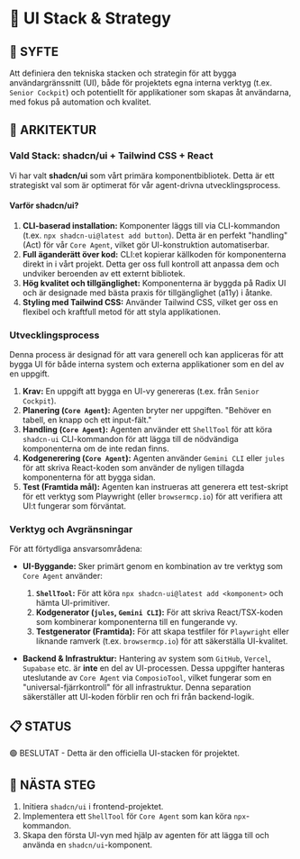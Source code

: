 # 🎨 UI Stack & Strategy

## 🎯 **SYFTE**
Att definiera den tekniska stacken och strategin för att bygga användargränssnitt (UI), både för projektets egna interna verktyg (t.ex. `Senior Cockpit`) och potentiellt för applikationer som skapas åt användarna, med fokus på automation och kvalitet.

## 🧠 **ARKITEKTUR**

### **Vald Stack: shadcn/ui + Tailwind CSS + React**

Vi har valt **shadcn/ui** som vårt primära komponentbibliotek. Detta är ett strategiskt val som är optimerat för vår agent-drivna utvecklingsprocess.

#### **Varför shadcn/ui?**
1.  **CLI-baserad installation:** Komponenter läggs till via CLI-kommandon (t.ex. `npx shadcn-ui@latest add button`). Detta är en perfekt "handling" (Act) för vår `Core Agent`, vilket gör UI-konstruktion automatiserbar.
2.  **Full äganderätt över kod:** CLI:et kopierar källkoden för komponenterna direkt in i vårt projekt. Detta ger oss full kontroll att anpassa dem och undviker beroenden av ett externt bibliotek.
3.  **Hög kvalitet och tillgänglighet:** Komponenterna är byggda på Radix UI och är designade med bästa praxis för tillgänglighet (a11y) i åtanke.
4.  **Styling med Tailwind CSS:** Använder Tailwind CSS, vilket ger oss en flexibel och kraftfull metod för att styla applikationen.

### **Utvecklingsprocess**
Denna process är designad för att vara generell och kan appliceras för att bygga UI för både interna system och externa applikationer som en del av en uppgift.

1.  **Krav:** En uppgift att bygga en UI-vy genereras (t.ex. från `Senior Cockpit`).
2.  **Planering (`Core Agent`):** Agenten bryter ner uppgiften. "Behöver en tabell, en knapp och ett input-fält."
3.  **Handling (`Core Agent`):** Agenten använder ett `ShellTool` för att köra `shadcn-ui` CLI-kommandon för att lägga till de nödvändiga komponenterna om de inte redan finns.
4.  **Kodgenerering (`Core Agent`):** Agenten använder `Gemini CLI` eller `jules` för att skriva React-koden som använder de nyligen tillagda komponenterna för att bygga sidan.
5.  **Test (Framtida mål):** Agenten kan instrueras att generera ett test-skript för ett verktyg som Playwright (eller `browsermcp.io`) för att verifiera att UI:t fungerar som förväntat.

### **Verktyg och Avgränsningar**

För att förtydliga ansvarsområdena:

-   **UI-Byggande:** Sker primärt genom en kombination av tre verktyg som `Core Agent` använder:
    1.  **`ShellTool`:** För att köra `npx shadcn-ui@latest add <komponent>` och hämta UI-primitiver.
    2.  **Kodgenerator (`jules`, `Gemini CLI`):** För att skriva React/TSX-koden som kombinerar komponenterna till en fungerande vy.
    3.  **Testgenerator (Framtida):** För att skapa testfiler för `Playwright` eller liknande ramverk (t.ex. `browsermcp.io`) för att säkerställa UI-kvalitet.

-   **Backend & Infrastruktur:** Hantering av system som `GitHub`, `Vercel`, `Supabase` etc. är **inte** en del av UI-processen. Dessa uppgifter hanteras uteslutande av `Core Agent` via `ComposioTool`, vilket fungerar som en "universal-fjärrkontroll" för all infrastruktur. Denna separation säkerställer att UI-koden förblir ren och fri från backend-logik.

## 📋 **STATUS**
🟢 BESLUTAT - Detta är den officiella UI-stacken för projektet.

## 🚀 **NÄSTA STEG**
1.  Initiera `shadcn/ui` i frontend-projektet.
2.  Implementera ett `ShellTool` för `Core Agent` som kan köra `npx`-kommandon.
3.  Skapa den första UI-vyn med hjälp av agenten för att lägga till och använda en `shadcn/ui`-komponent.